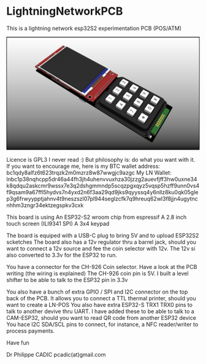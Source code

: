 # LightningNetworkPCB
This is a lightning network esp32S2 experimentation PCB (POS/ATM)

![alt text](https://github.com/ccadic/LightningNetworkPCB/blob/main/autonomous02.jpg)


Licence is GPL3 I never read :) But philosophy is: do what you want with it. 
If you want to encourage me, here is my BTC wallet address: bc1qdy8alfz6t623trqzk2m0mzrz8w87wwgjc9azgc
My LN Wallet: lnbc1p38nqhcpp5dr46a44fh3jh4uhenvvuxhza30jzzg2auevfjff3hw0uxne34k8qdqu2askcmr9wssx7e3q2dshgmmndp5scqzpgxqyz5vqsp5hzff9unn0vs4f9qsam9a67ffl5hydvs7n4yxd2n6f3aa29qd9jks9qyyssq4y6nllz8ku0qk05glep3g6frwyypptjahnv4t9neszszl07pl944seglzcfk7q9hreuq62wl3f8jjn4ugytncnhhm3zngr34ektzegspkv3cxk

This board is using
An ESP32-S2 wroom chip from espressif
A 2.8 inch touch screen (ILI9341 SPI)
A 3x4 keypad

The board is equiped with a USB-C plug to bring 5V and to upload ESP32S2 scketches
The board also has a 12v regulator thru a barrel jack, should you want to connect a 12v source and fee the coin selector with 12v.  The 12v si also converted to 3.3v for the ESP32 to run.

You have a connector for the CH-926 Coin selector. Have a look at the PCB writing (the wiring is explained)
The CH-926 coin pin is 5V. I built a level shifter to be able to talk to the ESP32 pin in 3.3v

You also have a bunch of extra GPIO / SPI and I2C connector on the top back of the PCB. It allows you to connect a TTL thermal printer, should you want to create a LN-POS
You also have extra ESP32-S TRX1 TRX0 pins to talk to another devive thru UART. I have added these to be able to talk to a CAM-ESP32, should you want to read QR code from another ESP32 device
You hace I2C SDA/SCL pins to connect, for instance, a NFC reader/writer to process payments.


Have fun

Dr Philippe CADIC
pcadic(at)gmail.com

